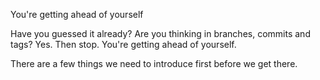  You're getting ahead of yourself

Have you guessed it already? Are you thinking in branches, commits and tags? Yes. Then stop. You're getting ahead of yourself.

There are a few things we need to introduce first before we get there.

  
